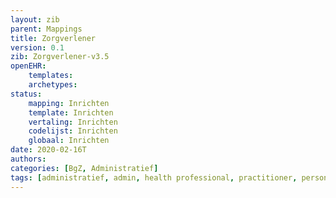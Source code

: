 ```yaml
---
layout: zib
parent: Mappings
title: Zorgverlener
version: 0.1
zib: Zorgverlener-v3.5
openEHR:
    templates: 
    archetypes:
status:
    mapping: Inrichten
    template: Inrichten
    vertaling: Inrichten
    codelijst: Inrichten
    globaal: Inrichten
date: 2020-02-16T
authors:
categories: [BgZ, Administratief]
tags: [administratief, admin, health professional, practitioner, person]
---
```

